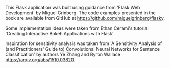 This Flask application was built using guidance from 'Flask Web Development' by Miguel Grinberg. The code examples presented in the book 
are available from GitHub at https://github.com/miguelgrinberg/flasky. 

Some implementation ideas were taken from Ethan Cerami's tutorial 'Creating Interactive Bokeh Applications with Flask'  

Inspiration for sensitivity analysis was taken from 'A Sensitivity Analysis of (and Practitioners' Guide to) Convolutional Neural Networks for Sentence Classification' by authors Ye Zhang and Byron Wallace https://arxiv.org/abs/1510.03820.
